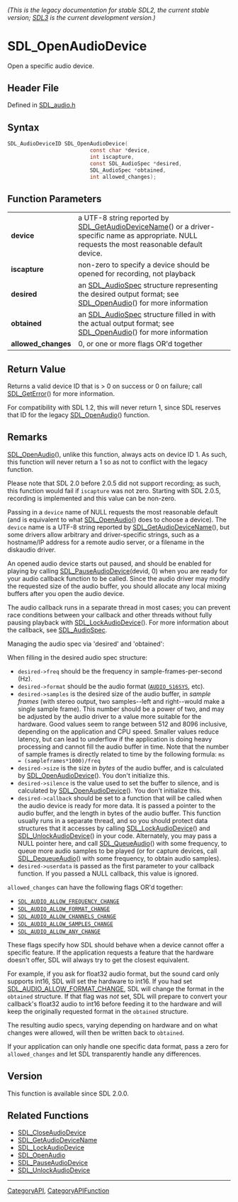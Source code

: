 ###### (This is the legacy documentation for stable SDL2, the current stable version; [SDL3](https://wiki.libsdl.org/SDL3/) is the current development version.)
# SDL_OpenAudioDevice

Open a specific audio device.

## Header File

Defined in [SDL_audio.h](https://github.com/libsdl-org/SDL/blob/SDL2/include/SDL_audio.h)

## Syntax

```c
SDL_AudioDeviceID SDL_OpenAudioDevice(
                          const char *device,
                          int iscapture,
                          const SDL_AudioSpec *desired,
                          SDL_AudioSpec *obtained,
                          int allowed_changes);

```

## Function Parameters

|                         |                                                                                                                                                                           |
| ----------------------- | ------------------------------------------------------------------------------------------------------------------------------------------------------------------------- |
| **device**              | a UTF-8 string reported by [SDL_GetAudioDeviceName](SDL_GetAudioDeviceName)() or a driver-specific name as appropriate. NULL requests the most reasonable default device. |
| **iscapture**           | non-zero to specify a device should be opened for recording, not playback                                                                                                 |
| **desired**             | an [SDL_AudioSpec](SDL_AudioSpec) structure representing the desired output format; see [SDL_OpenAudio](SDL_OpenAudio)() for more information                             |
| **obtained**            | an [SDL_AudioSpec](SDL_AudioSpec) structure filled in with the actual output format; see [SDL_OpenAudio](SDL_OpenAudio)() for more information                            |
| **allowed_changes**     | 0, or one or more flags OR'd together                                                                                                                                     |

## Return Value

Returns a valid device ID that is > 0 on success or 0 on failure; call
[SDL_GetError](SDL_GetError)() for more information.

For compatibility with SDL 1.2, this will never return 1, since SDL
reserves that ID for the legacy [SDL_OpenAudio](SDL_OpenAudio)() function.

## Remarks

[SDL_OpenAudio](SDL_OpenAudio)(), unlike this function, always acts on
device ID 1. As such, this function will never return a 1 so as not to
conflict with the legacy function.

Please note that SDL 2.0 before 2.0.5 did not support recording; as such,
this function would fail if `iscapture` was not zero. Starting with SDL
2.0.5, recording is implemented and this value can be non-zero.

Passing in a `device` name of NULL requests the most reasonable default
(and is equivalent to what [SDL_OpenAudio](SDL_OpenAudio)() does to choose
a device). The `device` name is a UTF-8 string reported by
[SDL_GetAudioDeviceName](SDL_GetAudioDeviceName)(), but some drivers allow
arbitrary and driver-specific strings, such as a hostname/IP address for a
remote audio server, or a filename in the diskaudio driver.

An opened audio device starts out paused, and should be enabled for playing
by calling [SDL_PauseAudioDevice](SDL_PauseAudioDevice)(devid, 0) when you
are ready for your audio callback function to be called. Since the audio
driver may modify the requested size of the audio buffer, you should
allocate any local mixing buffers after you open the audio device.

The audio callback runs in a separate thread in most cases; you can prevent
race conditions between your callback and other threads without fully
pausing playback with [SDL_LockAudioDevice](SDL_LockAudioDevice)(). For
more information about the callback, see [SDL_AudioSpec](SDL_AudioSpec).

Managing the audio spec via 'desired' and 'obtained':

When filling in the desired audio spec structure:

- `desired->freq` should be the frequency in sample-frames-per-second (Hz).
- `desired->format` should be the audio format
  ([`AUDIO_S16SYS`](AUDIO_S16SYS), etc).
- `desired->samples` is the desired size of the audio buffer, in _sample
  frames_ (with stereo output, two samples--left and right--would make a
  single sample frame). This number should be a power of two, and may be
  adjusted by the audio driver to a value more suitable for the hardware.
  Good values seem to range between 512 and 8096 inclusive, depending on
  the application and CPU speed. Smaller values reduce latency, but can
  lead to underflow if the application is doing heavy processing and cannot
  fill the audio buffer in time. Note that the number of sample frames is
  directly related to time by the following formula: `ms =
  (sampleframes*1000)/freq`
- `desired->size` is the size in _bytes_ of the audio buffer, and is
  calculated by [SDL_OpenAudioDevice](SDL_OpenAudioDevice)(). You don't
  initialize this.
- `desired->silence` is the value used to set the buffer to silence, and is
  calculated by [SDL_OpenAudioDevice](SDL_OpenAudioDevice)(). You don't
  initialize this.
- `desired->callback` should be set to a function that will be called when
  the audio device is ready for more data. It is passed a pointer to the
  audio buffer, and the length in bytes of the audio buffer. This function
  usually runs in a separate thread, and so you should protect data
  structures that it accesses by calling
  [SDL_LockAudioDevice](SDL_LockAudioDevice)() and
  [SDL_UnlockAudioDevice](SDL_UnlockAudioDevice)() in your code.
  Alternately, you may pass a NULL pointer here, and call
  [SDL_QueueAudio](SDL_QueueAudio)() with some frequency, to queue more
  audio samples to be played (or for capture devices, call
  [SDL_DequeueAudio](SDL_DequeueAudio)() with some frequency, to obtain
  audio samples).
- `desired->userdata` is passed as the first parameter to your callback
  function. If you passed a NULL callback, this value is ignored.

`allowed_changes` can have the following flags OR'd together:

- [`SDL_AUDIO_ALLOW_FREQUENCY_CHANGE`](SDL_AUDIO_ALLOW_FREQUENCY_CHANGE)
- [`SDL_AUDIO_ALLOW_FORMAT_CHANGE`](SDL_AUDIO_ALLOW_FORMAT_CHANGE)
- [`SDL_AUDIO_ALLOW_CHANNELS_CHANGE`](SDL_AUDIO_ALLOW_CHANNELS_CHANGE)
- [`SDL_AUDIO_ALLOW_SAMPLES_CHANGE`](SDL_AUDIO_ALLOW_SAMPLES_CHANGE)
- [`SDL_AUDIO_ALLOW_ANY_CHANGE`](SDL_AUDIO_ALLOW_ANY_CHANGE)

These flags specify how SDL should behave when a device cannot offer a
specific feature. If the application requests a feature that the hardware
doesn't offer, SDL will always try to get the closest equivalent.

For example, if you ask for float32 audio format, but the sound card only
supports int16, SDL will set the hardware to int16. If you had set
[SDL_AUDIO_ALLOW_FORMAT_CHANGE](SDL_AUDIO_ALLOW_FORMAT_CHANGE), SDL will
change the format in the `obtained` structure. If that flag was *not* set,
SDL will prepare to convert your callback's float32 audio to int16 before
feeding it to the hardware and will keep the originally requested format in
the `obtained` structure.

The resulting audio specs, varying depending on hardware and on what
changes were allowed, will then be written back to `obtained`.

If your application can only handle one specific data format, pass a zero
for `allowed_changes` and let SDL transparently handle any differences.

## Version

This function is available since SDL 2.0.0.

## Related Functions

* [SDL_CloseAudioDevice](SDL_CloseAudioDevice)
* [SDL_GetAudioDeviceName](SDL_GetAudioDeviceName)
* [SDL_LockAudioDevice](SDL_LockAudioDevice)
* [SDL_OpenAudio](SDL_OpenAudio)
* [SDL_PauseAudioDevice](SDL_PauseAudioDevice)
* [SDL_UnlockAudioDevice](SDL_UnlockAudioDevice)

----
[CategoryAPI](CategoryAPI), [CategoryAPIFunction](CategoryAPIFunction)


